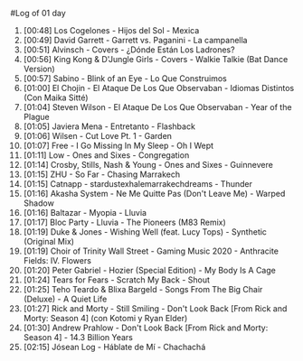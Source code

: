 #Log of 01 day

1. [00:48] Los Cogelones - Hijos del Sol - Mexica
1. [00:49] David Garrett - Garrett vs. Paganini - La campanella
1. [00:51] Alvinsch - Covers - ¿Dónde Están Los Ladrones?
1. [00:56] King Kong & D'Jungle Girls - Covers - Walkie Talkie (Bat Dance Version)
1. [00:57] Sabino - Blink of an Eye - Lo Que Construimos
1. [01:00] El Chojin - El Ataque De Los Que Observaban - Idiomas Distintos (Con Maika Sitté)
1. [01:04] Steven Wilson - El Ataque De Los Que Observaban - Year of the Plague
1. [01:05] Javiera Mena - Entretanto - Flashback
1. [01:06] Wilsen - Cut Love Pt. 1 - Garden
1. [01:07] Free - I Go Missing In My Sleep - Oh I Wept
1. [01:11] Low - Ones and Sixes - Congregation
1. [01:14] Crosby, Stills, Nash & Young - Ones and Sixes - Guinnevere
1. [01:15] ZHU - So Far - Chasing Marrakech
1. [01:15] Catnapp - stardustexhalemarrakechdreams - Thunder
1. [01:16] Akasha System - Ne Me Quitte Pas (Don't Leave Me) - Warped Shadow
1. [01:16] Baltazar - Myopia - Lluvia
1. [01:17] Bloc Party - Lluvia - The Pioneers (M83 Remix)
1. [01:19] Duke & Jones - Wishing Well (feat. Lucy Tops) - Synthetic (Original Mix)
1. [01:19] Choir of Trinity Wall Street - Gaming Music 2020 - Anthracite Fields: IV. Flowers
1. [01:20] Peter Gabriel - Hozier (Special Edition) - My Body Is A Cage
1. [01:24] Tears for Fears - Scratch My Back - Shout
1. [01:25] Teho Teardo & Blixa Bargeld - Songs From The Big Chair (Deluxe) - A Quiet Life
1. [01:27] Rick and Morty - Still Smiling - Don't Look Back [From Rick and Morty: Season 4] (con Kotomi y Ryan Elder)
1. [01:30] Andrew Prahlow - Don't Look Back [From Rick and Morty: Season 4] - 14.3 Billion Years
1. [02:15] Jósean Log - Háblate de Mí - Chachachá
